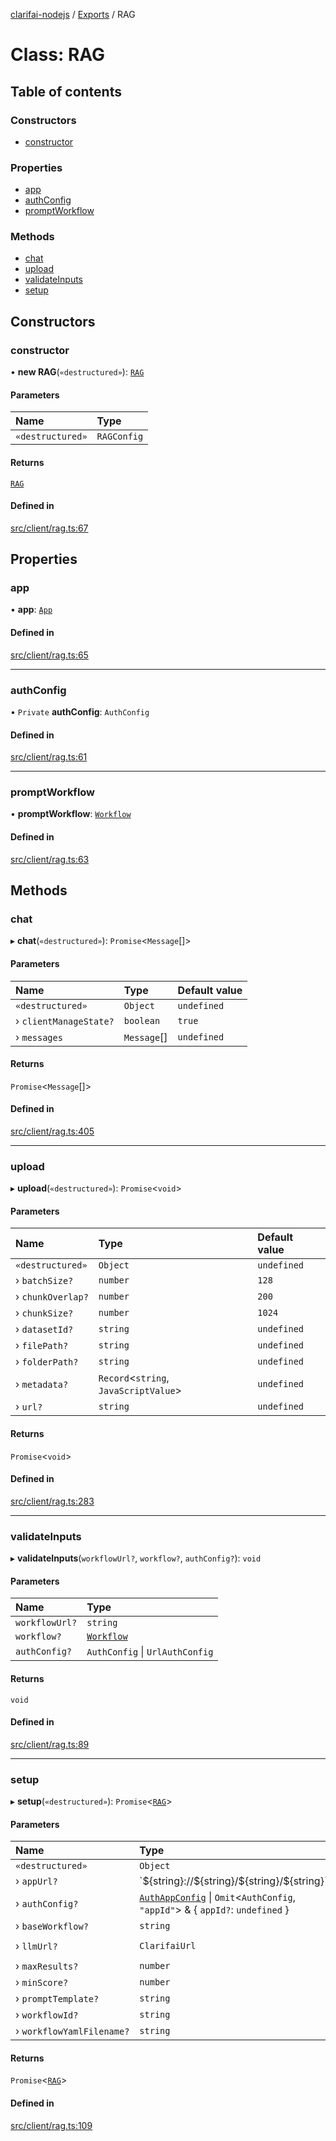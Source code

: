 [clarifai-nodejs](../README.md) / [Exports](../modules.md) / RAG

# Class: RAG

## Table of contents

### Constructors

- [constructor](RAG.md#constructor)

### Properties

- [app](RAG.md#app)
- [authConfig](RAG.md#authconfig)
- [promptWorkflow](RAG.md#promptworkflow)

### Methods

- [chat](RAG.md#chat)
- [upload](RAG.md#upload)
- [validateInputs](RAG.md#validateinputs)
- [setup](RAG.md#setup)

## Constructors

### constructor

• **new RAG**(`«destructured»`): [`RAG`](RAG.md)

#### Parameters

| Name | Type |
| :------ | :------ |
| `«destructured»` | `RAGConfig` |

#### Returns

[`RAG`](RAG.md)

#### Defined in

[src/client/rag.ts:67](https://github.com/Clarifai/clarifai-nodejs/blob/caa21f4/src/client/rag.ts#L67)

## Properties

### app

• **app**: [`App`](App.md)

#### Defined in

[src/client/rag.ts:65](https://github.com/Clarifai/clarifai-nodejs/blob/caa21f4/src/client/rag.ts#L65)

___

### authConfig

• `Private` **authConfig**: `AuthConfig`

#### Defined in

[src/client/rag.ts:61](https://github.com/Clarifai/clarifai-nodejs/blob/caa21f4/src/client/rag.ts#L61)

___

### promptWorkflow

• **promptWorkflow**: [`Workflow`](Workflow.md)

#### Defined in

[src/client/rag.ts:63](https://github.com/Clarifai/clarifai-nodejs/blob/caa21f4/src/client/rag.ts#L63)

## Methods

### chat

▸ **chat**(`«destructured»`): `Promise`\<`Message`[]\>

#### Parameters

| Name | Type | Default value |
| :------ | :------ | :------ |
| `«destructured»` | `Object` | `undefined` |
| › `clientManageState?` | `boolean` | `true` |
| › `messages` | `Message`[] | `undefined` |

#### Returns

`Promise`\<`Message`[]\>

#### Defined in

[src/client/rag.ts:405](https://github.com/Clarifai/clarifai-nodejs/blob/caa21f4/src/client/rag.ts#L405)

___

### upload

▸ **upload**(`«destructured»`): `Promise`\<`void`\>

#### Parameters

| Name | Type | Default value |
| :------ | :------ | :------ |
| `«destructured»` | `Object` | `undefined` |
| › `batchSize?` | `number` | `128` |
| › `chunkOverlap?` | `number` | `200` |
| › `chunkSize?` | `number` | `1024` |
| › `datasetId?` | `string` | `undefined` |
| › `filePath?` | `string` | `undefined` |
| › `folderPath?` | `string` | `undefined` |
| › `metadata?` | `Record`\<`string`, `JavaScriptValue`\> | `undefined` |
| › `url?` | `string` | `undefined` |

#### Returns

`Promise`\<`void`\>

#### Defined in

[src/client/rag.ts:283](https://github.com/Clarifai/clarifai-nodejs/blob/caa21f4/src/client/rag.ts#L283)

___

### validateInputs

▸ **validateInputs**(`workflowUrl?`, `workflow?`, `authConfig?`): `void`

#### Parameters

| Name | Type |
| :------ | :------ |
| `workflowUrl?` | `string` |
| `workflow?` | [`Workflow`](Workflow.md) |
| `authConfig?` | `AuthConfig` \| `UrlAuthConfig` |

#### Returns

`void`

#### Defined in

[src/client/rag.ts:89](https://github.com/Clarifai/clarifai-nodejs/blob/caa21f4/src/client/rag.ts#L89)

___

### setup

▸ **setup**(`«destructured»`): `Promise`\<[`RAG`](RAG.md)\>

#### Parameters

| Name | Type | Default value |
| :------ | :------ | :------ |
| `«destructured»` | `Object` | `undefined` |
| › `appUrl?` | \`$\{string}://$\{string}/$\{string}/$\{string}\` | `undefined` |
| › `authConfig?` | [`AuthAppConfig`](../modules.md#authappconfig) \| `Omit`\<`AuthConfig`, ``"appId"``\> & \{ `appId?`: `undefined`  } | `undefined` |
| › `baseWorkflow?` | `string` | `"Text"` |
| › `llmUrl?` | `ClarifaiUrl` | `"https://clarifai.com/mistralai/completion/models/mistral-7B-Instruct"` |
| › `maxResults?` | `number` | `5` |
| › `minScore?` | `number` | `0.95` |
| › `promptTemplate?` | `string` | `DEFAULT_RAG_PROMPT_TEMPLATE` |
| › `workflowId?` | `string` | `undefined` |
| › `workflowYamlFilename?` | `string` | `"prompter_wf.yaml"` |

#### Returns

`Promise`\<[`RAG`](RAG.md)\>

#### Defined in

[src/client/rag.ts:109](https://github.com/Clarifai/clarifai-nodejs/blob/caa21f4/src/client/rag.ts#L109)
